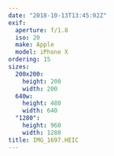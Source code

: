 ```yaml
---
date: "2018-10-13T13:45:02Z"
exif:
  aperture: f/1.8
  iso: 20
  make: Apple
  model: iPhone X
ordering: 15
sizes:
  200x200:
    height: 200
    width: 200
  640w:
    height: 480
    width: 640
  "1280":
    height: 960
    width: 1280
title: IMG_1697.HEIC
---
```

